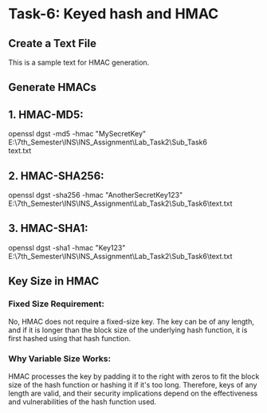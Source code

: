 
# Task-6: Keyed hash and HMAC 

## Create a Text File
This is a sample text for HMAC generation.

## Generate HMACs
## 1. HMAC-MD5:
openssl dgst -md5 -hmac "MySecretKey" E:\7th_Semester\INS\INS_Assignment\Lab_Task2\Sub_Task6\
text.txt

## 2. HMAC-SHA256:
openssl dgst -sha256 -hmac "AnotherSecretKey123" E:\7th_Semester\INS\INS_Assignment\Lab_Task2\Sub_Task6\text.txt

## 3. HMAC-SHA1:
openssl dgst -sha1 -hmac "Key123" E:\7th_Semester\INS\INS_Assignment\Lab_Task2\Sub_Task6\text.txt

## Key Size in HMAC
### Fixed Size Requirement: 
No, HMAC does not require a fixed-size key. The key can be of any length, and if it is longer than the block size of the underlying hash function, it is first hashed using that hash function.
### Why Variable Size Works:
 HMAC processes the key by padding it to the right with zeros to fit the block size of the hash function or hashing it if it's too long. Therefore, keys of any length are valid, and their security implications depend on the effectiveness and vulnerabilities of the hash function used.

